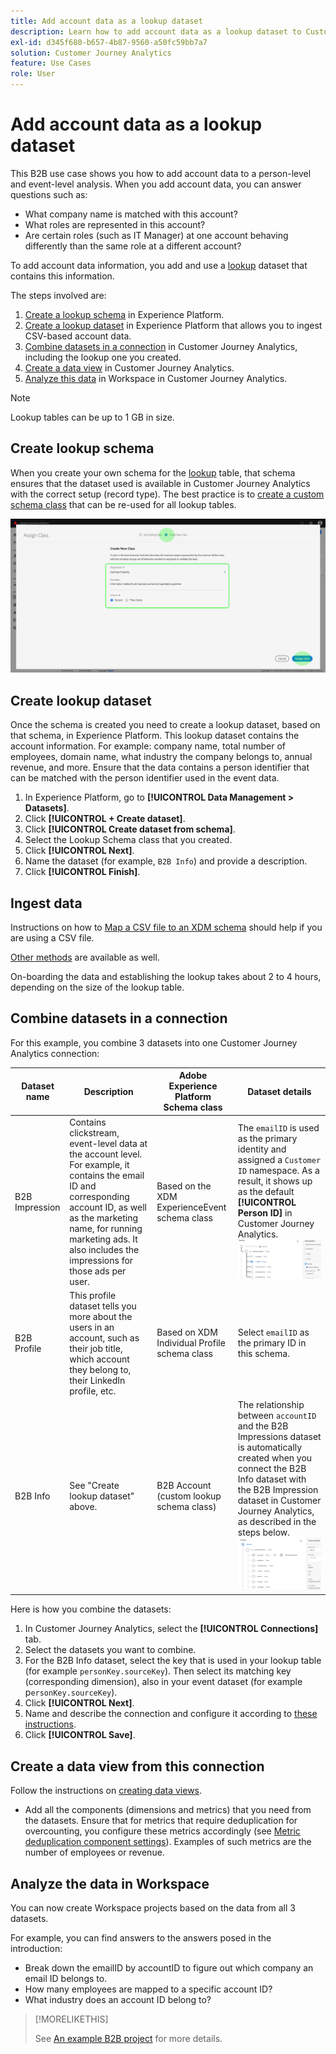 ```yaml
---
title: Add account data as a lookup dataset
description: Learn how to add account data as a lookup dataset to Customer Journey Analytics
exl-id: d345f680-b657-4b87-9560-a50fc59bb7a7
solution: Customer Journey Analytics
feature: Use Cases
role: User
---
```

# Add account data as a lookup dataset

This B2B use case shows you how to add account data to a person-level and event-level analysis. When you add account data, you can answer questions such as:

* What company name is matched with this account?
* What roles are represented in this account?
* Are certain roles (such as IT Manager) at one account behaving differently than the same role at a different account?

To add account data information, you add and use a [lookup](/help/technotes/glossary.md) dataset that contains this information.

The steps involved are:

1. [Create a lookup schema](#create-lookup-schema) in Experience Platform.
1. [Create a lookup dataset](#create-lookup-dataset) in Experience Platform that allows you to ingest CSV-based account data. 
1. [Combine datasets in a connection](#combine-datasets-in-a-connection) in Customer Journey Analytics, including the lookup one you created. 
1. [Create a data view](#create-a-data-view-from-this-connection) in Customer Journey Analytics.
1. [Analyze this data](#analyze-the-data-in-workspace) in Workspace in Customer Journey Analytics.

>[!NOTE]
>
>Lookup tables can be up to 1 GB in size.
>

## Create lookup schema

When you create your own schema for the [lookup](/help/technotes/glossary.md) table, that schema ensures that the dataset used is available in Customer Journey Analytics with the correct setup (record type). The best practice is to [create a custom schema class](https://experienceleague.adobe.com/en/docs/experience-platform/xdm/tutorials/create-schema-ui) that can be re-used for all lookup tables.

![Create New Class dialogue.](../assets/create-new-class.png)

## Create lookup dataset

Once the schema is created you need to create a lookup dataset, based on that schema, in Experience Platform. This lookup dataset contains the account information. For example: company name, total number of employees, domain name, what industry the company belongs to, annual revenue, and more. Ensure that the data contains a person identifier that can be matched with the person identifier used in the event data.

1. In Experience Platform, go to **[!UICONTROL Data Management > Datasets]**.
1. Click **[!UICONTROL + Create dataset]**.
1. Click **[!UICONTROL Create dataset from schema]**.
1. Select the Lookup Schema class that you created.
1. Click **[!UICONTROL Next]**.
1. Name the dataset (for example, `B2B Info`) and provide a description.
1. Click **[!UICONTROL Finish]**.

## Ingest data

Instructions on how to [Map a CSV file to an XDM schema](https://experienceleague.adobe.com/en/docs/experience-platform/ingestion/tutorials/map-csv/existing-schema) should help if you are using a CSV file.

[Other methods](https://experienceleague.adobe.com/en/docs/experience-platform/ingestion/home) are available as well.

On-boarding the data and establishing the lookup takes about 2 to 4 hours, depending on the size of the lookup table.

## Combine datasets in a connection

For this example, you combine 3 datasets into one Customer Journey Analytics connection:

| Dataset name | Description | Adobe Experience Platform Schema class | Dataset details |
| --- | --- | --- | --- |
| B2B Impression | Contains clickstream, event-level data at the account level. For example, it contains the email ID and corresponding account ID, as well as the marketing name, for running marketing ads. It also includes the impressions for those ads per user. | Based on the XDM ExperienceEvent schema class | The `emailID` is used as the primary identity and assigned a `Customer ID` namespace. As a result, it shows up as the default **[!UICONTROL Person ID]** in Customer Journey Analytics. ![Impressions](../assets/impressions-mixins.png) |
| B2B Profile | This profile dataset tells you more about the users in an account, such as their job title, which account they belong to, their LinkedIn profile, etc. | Based on XDM Individual Profile schema class | Select `emailID` as the primary ID in this schema. |
| B2B Info | See "Create lookup dataset" above. | B2B Account (custom lookup schema class) | The relationship between `accountID` and the B2B Impressions dataset is automatically created when you connect the B2B Info dataset with the B2B Impression dataset in Customer Journey Analytics, as described in the steps below. ![Lookup](../assets/lookup-mixins.png) |

Here is how you combine the datasets:

1. In Customer Journey Analytics, select the **[!UICONTROL Connections]** tab.
1. Select the datasets you want to combine.
1. For the B2B Info dataset, select the key that is used in your lookup table (for example `personKey.sourceKey`). Then select its matching key (corresponding dimension), also in your event dataset (for example p`ersonKey.sourceKey`).
1. Click **[!UICONTROL Next]**.
1. Name and describe the connection and configure it according to [these instructions](/help/connections/create-connection.md).
1. Click **[!UICONTROL Save]**. 

## Create a data view from this connection

Follow the instructions on [creating data views](/help/data-views/create-dataview.md).

* Add all the components (dimensions and metrics) that you need from the datasets. Ensure that for metrics that require deduplication for overcounting, you configure these metrics accordingly (see [Metric deduplication component settings](/help/data-views/component-settings/metric-deduplication.md)). Examples of such metrics are the number of employees or revenue.

## Analyze the data in Workspace

You can now create Workspace projects based on the data from all 3 datasets.

For example, you can find answers to the answers posed in the introduction:

* Break down the emailID by accountID to figure out which company an email ID belongs to.
* How many employees are mapped to a specific account ID?
* What industry does an account ID belong to?

>[!MORELIKETHIS]
>
>See [An example B2B project](example.md) for more details.

